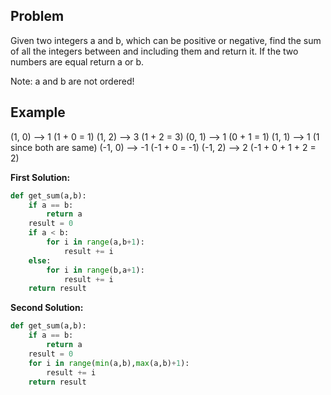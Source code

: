 ## Problem

Given two integers a and b, which can be positive or negative, find the sum of all the integers between and including them and return it. If the two numbers are equal return a or b.

Note: a and b are not ordered!

## Example

(1, 0) --> 1 (1 + 0 = 1)
(1, 2) --> 3 (1 + 2 = 3)
(0, 1) --> 1 (0 + 1 = 1)
(1, 1) --> 1 (1 since both are same)
(-1, 0) --> -1 (-1 + 0 = -1)
(-1, 2) --> 2 (-1 + 0 + 1 + 2 = 2)

**First Solution:**

```python
def get_sum(a,b):
    if a == b:
        return a
    result = 0
    if a < b:
        for i in range(a,b+1):
            result += i
    else:
        for i in range(b,a+1):
            result += i
    return result
```

**Second Solution:**

```python
def get_sum(a,b):
    if a == b:
        return a
    result = 0
    for i in range(min(a,b),max(a,b)+1):
        result += i
    return result
```
